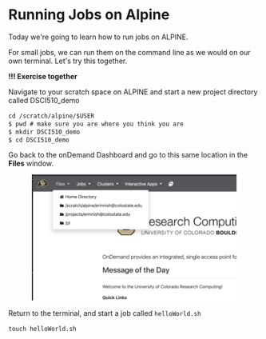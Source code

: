 # Running Jobs on Alpine

Today we're going to learn how to run jobs on ALPINE.

For small jobs, we can run them on the command line as we would on our own terminal. Let's try this together.

**!!! Exercise together**

Navigate to your scratch space on ALPINE and start a new project directory called DSCI510_demo

```
cd /scratch/alpine/$USER
$ pwd # make sure you are where you think you are
$ mkdir DSCI510_demo
$ cd DSCI510_demo
```

Go back to the onDemand Dashboard and go to this same location in the **Files** window.

<p align="center">
<img width="410" alt="files menue" src="https://github.com/jesshill/CSU-2025FA-DSCI-510-001_LINUX_as_a_computational_platform/blob/main/Images/fileNavigation.png">
</p>

Return to the terminal, and start a job called `helloWorld.sh`

```
touch helloWorld.sh
```
